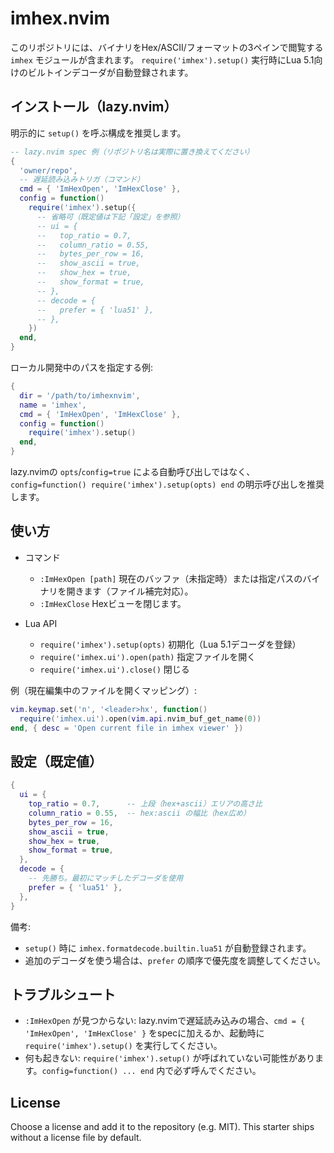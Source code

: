 # imhex.nvim

このリポジトリには、バイナリをHex/ASCII/フォーマットの3ペインで閲覧する `imhex` モジュールが含まれます。
`require('imhex').setup()` 実行時にLua 5.1向けのビルトインデコーダが自動登録されます。

## インストール（lazy.nvim）

明示的に `setup()` を呼ぶ構成を推奨します。

```lua
-- lazy.nvim spec 例（リポジトリ名は実際に置き換えてください）
{
  'owner/repo',
  -- 遅延読み込みトリガ（コマンド）
  cmd = { 'ImHexOpen', 'ImHexClose' },
  config = function()
    require('imhex').setup({
      -- 省略可（既定値は下記「設定」を参照）
      -- ui = {
      --   top_ratio = 0.7,
      --   column_ratio = 0.55,
      --   bytes_per_row = 16,
      --   show_ascii = true,
      --   show_hex = true,
      --   show_format = true,
      -- },
      -- decode = {
      --   prefer = { 'lua51' },
      -- },
    })
  end,
}
```

ローカル開発中のパスを指定する例:

```lua
{
  dir = '/path/to/imhexnvim',
  name = 'imhex',
  cmd = { 'ImHexOpen', 'ImHexClose' },
  config = function()
    require('imhex').setup()
  end,
}
```

lazy.nvimの `opts`/`config=true` による自動呼び出しではなく、
`config=function() require('imhex').setup(opts) end` の明示呼び出しを推奨します。

## 使い方

- コマンド
  - `:ImHexOpen [path]` 現在のバッファ（未指定時）または指定パスのバイナリを開きます（ファイル補完対応）。
  - `:ImHexClose` Hexビューを閉じます。

- Lua API
  - `require('imhex').setup(opts)` 初期化（Lua 5.1デコーダを登録）
  - `require('imhex.ui').open(path)` 指定ファイルを開く
  - `require('imhex.ui').close()` 閉じる

例（現在編集中のファイルを開くマッピング）:

```lua
vim.keymap.set('n', '<leader>hx', function()
  require('imhex.ui').open(vim.api.nvim_buf_get_name(0))
end, { desc = 'Open current file in imhex viewer' })
```

## 設定（既定値）

```lua
{
  ui = {
    top_ratio = 0.7,      -- 上段（hex+ascii）エリアの高さ比
    column_ratio = 0.55,  -- hex:ascii の幅比（hex広め）
    bytes_per_row = 16,
    show_ascii = true,
    show_hex = true,
    show_format = true,
  },
  decode = {
    -- 先勝ち。最初にマッチしたデコーダを使用
    prefer = { 'lua51' },
  },
}
```

備考:
- `setup()` 時に `imhex.formatdecode.builtin.lua51` が自動登録されます。
- 追加のデコーダを使う場合は、`prefer` の順序で優先度を調整してください。

## トラブルシュート

- `:ImHexOpen` が見つからない: lazy.nvimで遅延読み込みの場合、`cmd = { 'ImHexOpen', 'ImHexClose' }` をspecに加えるか、起動時に `require('imhex').setup()` を実行してください。
- 何も起きない: `require('imhex').setup()` が呼ばれていない可能性があります。`config=function() ... end` 内で必ず呼んでください。

## License

Choose a license and add it to the repository (e.g. MIT). This starter ships without a license file by default.
